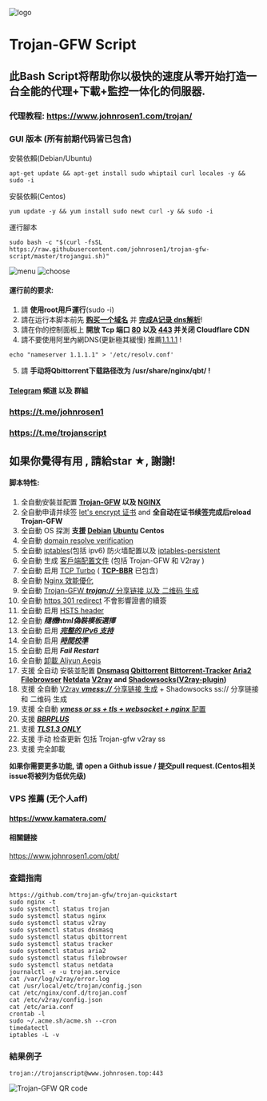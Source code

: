 ![logo](https://raw.githubusercontent.com/johnrosen1/trojan-gfw-script/master/logo.png)
# Trojan-GFW Script
## 此Bash Script将帮助你以极快的速度从零开始打造一台全能的代理+下載+監控一体化的伺服器.
### 代理教程: https://www.johnrosen1.com/trojan/

### GUI 版本 (所有前期代码皆已包含)
安裝依賴(Debian/Ubuntu)
```
apt-get update && apt-get install sudo whiptail curl locales -y && sudo -i
```
安裝依賴(Centos)
```
yum update -y && yum install sudo newt curl -y && sudo -i
```
運行腳本
```
sudo bash -c "$(curl -fsSL https://raw.githubusercontent.com/johnrosen1/trojan-gfw-script/master/trojangui.sh)"
```
![menu](https://raw.githubusercontent.com/johnrosen1/trojan-gfw-script/master/menu.png)
![choose](https://raw.githubusercontent.com/johnrosen1/trojan-gfw-script/master/options.png)

#### 運行前的要求:
1. 請 **使用root用戶運行**(sudo -i)
2. 請在运行本脚本前先 **[购买一个域名](https://www.namesilo.com/?rid=685fb47qi)** 并 **[完成A记录 dns解析](https://dnschecker.org/)**!
3. 請在你的控制面板上 **開放 Tcp 端口 [80](https://www.speedguide.net/port.php?port=80) 以及 [443](https://www.speedguide.net/port.php?port=443) 并关闭 Cloudflare CDN**
4. 請不要使用阿里內網DNS(更新極其緩慢) 推薦[1.1.1.1](https://1.1.1.1/) !
```
echo "nameserver 1.1.1.1" > '/etc/resolv.conf'
```
5. 請 **手动将Qbittorrent下载路径改为 /usr/share/nginx/qbt/ !**

#### [Telegram](https://telegram.org/) 頻道 以及 群組

### https://t.me/johnrosen1

### https://t.me/trojanscript

## 如果你覺得有用 , 請給star ★, 謝謝!
#### 脚本特性:

1. 全自動安裝並配置 **[Trojan-GFW](https://github.com/trojan-gfw/trojan) 以及 [NGINX](https://www.nginx.com/)**
2. 全自動申请并续签 [let's encrypt 证书](https://letsencrypt.org/) and **全自动在证书续签完成后reload Trojan-GFW**
3. 全自動 OS 探測 **支援 [Debian](https://www.debian.org/) [Ubuntu](https://ubuntu.com/) Centos**
4. 全自動 [domain resolve verification](https://en.wikipedia.org/wiki/Nslookup)
5. 全自動 [iptables](https://en.wikipedia.org/wiki/Iptables)(包括 ipv6) 防火墙配置以及 [iptables-persistent](https://github.com/zertrin/iptables-persistent)
6. 全自動 生成 [客戶端配置文件](https://trojan-gfw.github.io/trojan/config) (包括 Trojan-GFW 和 V2ray )
7. 全自動 启用 [TCP Turbo](https://github.com/shadowsocks/shadowsocks/wiki/Optimizing-Shadowsocks) ( **[TCP-BBR](https://github.com/google/bbr)** 已包含)
8. 全自動 [Nginx 效能優化](https://www.johnrosen1.com/nginx1/)
9. 全自動 [Trojan-GFW ***trojan://***  分享链接 以及 二维码 生成](https://github.com/trojan-gfw/trojan-url)
10. 全自動 [https 301 redirect](https://en.wikipedia.org/wiki/HTTP_301) 不會影響證書的續簽
11. 全自動 启用 [HSTS header](https://securityheaders.com/)
12. 全自動 ***隨機html偽裝模板選擇***
13. 全自動 启用 [***完整的 IPv6 支持***](https://en.wikipedia.org/wiki/IPv6)
14. 全自動 启用 ***[時間校準](https://www.freedesktop.org/software/systemd/man/timedatectl.html)***
15. 全自動 启用 ***Fail Restart*** 
16. 全自動 [卸載 Aliyun Aegis](https://www.johnrosen1.com/ali-iso/)
17. 支援 全自动 安裝並配置 **[Dnsmasq](https://en.wikipedia.org/wiki/Dnsmasq) [Qbittorrent](https://www.qbittorrent.org/) [Bittorrent-Tracker](https://github.com/webtorrent/bittorrent-tracker) [Aria2](https://github.com/aria2/aria2) [Filebrowser](https://github.com/filebrowser/filebrowser) [Netdata](https://github.com/netdata/netdata) [V2ray](https://www.v2ray.com/index.html) and [Shadowsocks](https://shadowsocks.org/en/index.html)([V2ray-plugin](https://github.com/shadowsocks/v2ray-plugin))**
18. 支援 全自動 [V2ray ***vmess://*** 分享链接 生成](https://github.com/boypt/vmess2json) + Shadowsocks ss:// 分享链接 和 二维码 生成
19. 支援 全自動 [***vmess or ss + tls + websocket + nginx*** 配置](https://guide.v2fly.org/advanced/wss_and_web.html)
20. 支援 ***[BBRPLUS](https://github.com/chiakge/Linux-NetSpeed)***
21. 支援 ***[TLS1.3 ONLY](https://wiki.openssl.org/index.php/TLS1.3)***
22. 支援 手动 检查更新 包括 Trojan-gfw v2ray ss
23. 支援 完全卸載

**如果你需要更多功能, 请 open a Github issue / 提交pull request.(Centos相关issue将被列为低优先级)**

### VPS 推薦 (无个人aff)

#### https://www.kamatera.com/

#### 相關鏈接

https://www.johnrosen1.com/qbt/

### 查錯指南

```
https://github.com/trojan-gfw/trojan-quickstart
sudo nginx -t
sudo systemctl status trojan
sudo systemctl status nginx
sudo systemctl status v2ray
sudo systemctl status dnsmasq
sudo systemctl status qbittorrent
sudo systemctl status tracker
sudo systemctl status aria2
sudo systemctl status filebrowser
sudo systemctl status netdata
journalctl -e -u trojan.service
cat /var/log/v2ray/error.log
cat /usr/local/etc/trojan/config.json
cat /etc/nginx/conf.d/trojan.conf
cat /etc/v2ray/config.json
cat /etc/aria.conf
crontab -l
sudo ~/.acme.sh/acme.sh --cron
timedatectl
iptables -L -v
```
### 結果例子
```
trojan://trojanscript@www.johnrosen.top:443
```
![Trojan-GFW QR code](https://raw.githubusercontent.com/johnrosen1/trojan-gfw-script/master/trojanscript.png)


